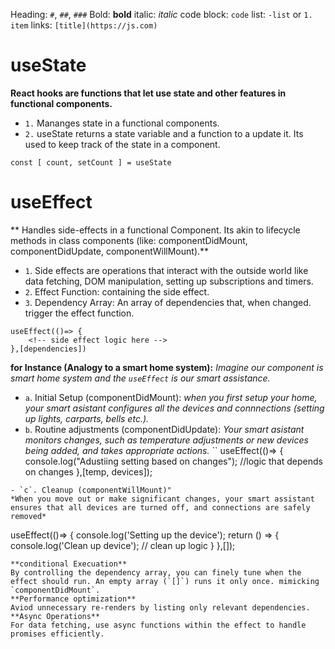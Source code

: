 
Heading: `#`, `##`, `###`
Bold: **bold**
italic: *italic*
code block: ``code``
list: `-list` or `1. item`
links: `[title](https://js.com)`


# useState
**React hooks are functions that let use state and other features in functional components.**
- `1.` Mananges state in a functional components.
- `2.` useState returns a state variable and a function to a update it. Its used to keep track of the state in a component.

```
const [ count, setCount ] = useState
```
# useEffect
** Handles side-effects in a functional Component. Its akin to lifecycle methods in class components (like: componentDidMount, componentDidUpdate, componentWillMount).**
- `1`. Side effects are operations that interact with the outside world like data fetching, DOM manipulation, setting up subscriptions and timers. 
- `2`. Effect Function: containing the side effect.
- `3`. Dependency Array: An array of dependencies that, when changed. trigger the effect function. 

```
useEffect(()=> {
    <!-- side effect logic here -->
},[dependencies])
```
**for Instance (Analogy to a smart home system):** *Imagine our component is smart home system and the `useEffect` is our smart assistance.*
- `a`. Initial Setup (componentDidMount): 
*when you first setup your home, your smart asistant configures all the devices and connnections (setting up lights, carparts, bells etc.).*
- `b`. Routine adjustments (componentDidUpdate): 
*Your smart asistant monitors changes, such as temperature adjustments or new devices being added, and takes appropriate actions.*
``
useEffect(()=> {
    console.log("Adustiing setting based on changes");
    //logic that depends on changes
},[temp, devices]);
```
- `c`. Cleanup (componentWillMount)" 
*When you move out or make significant changes, your smart assistant ensures that all devices are turned off, and connections are safely removed*
```
useEffect(()=> {
    console.log('Setting up the device');
    return () => {
        console.log('Clean up device');
        // clean up logic
    }
},[]);
```
**conditional Execuation**
By controlling the dependency array, you can finely tune when the effect should run. An empty array (`[]`) runs it only once. mimicking `componentDidMount`.
**Performance optimization**
Aviod unnecessary re-renders by listing only relevant dependencies.
**Async Operations**
For data fetching, use async functions within the effect to handle promises efficiently. 


